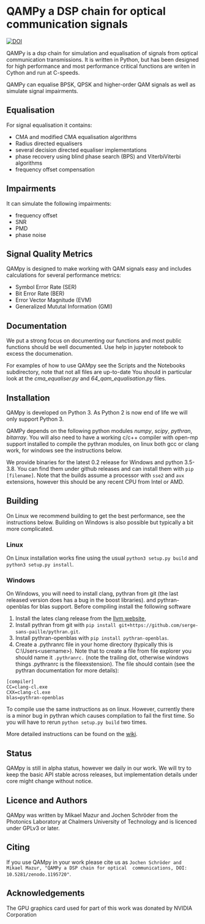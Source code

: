 # QAMPy a DSP chain for optical communication signals

[![DOI](https://zenodo.org/badge/124787512.svg)](https://zenodo.org/badge/latestdoi/124787512)

QAMPy is a dsp chain for simulation and equalisation of signals from optical communication transmissions.
It is written in Python, but has been designed for high performance and most performance critical 
functions are writen in Cython and run at C-speeds. 

QAMPy can equalise BPSK, QPSK and higher-order QAM signals as well as simulate signal impairments. 

## Equalisation 

For signal equalisation it contains:

 * CMA and modified CMA equalisation algorithms 
 * Radius directed equalisers
 * several decision directed equaliser implementations 
 * phase recovery using blind phase search (BPS) and ViterbiViterbi algorithms
 * frequency offset compensation
 
## Impairments
 
It can simulate the following impairments:

 * frequency offset
 * SNR
 * PMD
 * phase noise
 
## Signal Quality Metrics

QAMpy is designed to make working with QAM signals easy and includes calculations for several
performance metrics:

 * Symbol Error Rate (SER)
 * Bit Error Rate (BER)
 * Error Vector Magnitude (EVM)
 * Generalized Mututal Information (GMI)
 
## Documentation

We put a strong focus on documenting our functions and most public functions should be well documented. 
Use help in jupyter notebook to excess the documenation.

For examples of how to use QAMpy see the Scripts and the Notebooks subdirectory, note that not all files are up-to-date
You should in particular look at the *cma_equaliser.py* and *64_qam_equalisation.py* files. 

## Installation

QAMpy is developed on Python 3. As Python 2 is now end of life we will only support Python 3.

QAMPy depends on the following python modules *numpy*, *scipy*, *pythran*, *bitarray*. You will also need to have a 
working c/c++ compiler with open-mp support installed to compile the pythran modules, on linux both gcc or clang work, for
windows see the instructions below.

We provide binaries for the latest 0.2 release for Windows and python 3.5-3.8. You can find them under github releases and can 
install them with `pip [filename]`. Note that the builds assume a processor with `sse2` and `avx` extensions, however this should 
be any recent CPU from Intel or AMD. 

## Building 

On Linux we recommend building to get the best performance, see the instructions below. Building on Windows is also possible 
but typically a bit more complicated.

### Linux

On Linux installation works fine using the usual `python3 setup.py build` and `python3 setup.py install`.

### Windows

On Windows, you will need to install clang, pythran from git (the last released version does has a bug in the boost libraries). 
and pythran-openblas for blas support. Before compiling install the following software
1. Install the lates clang release from the [llvm website](https://clang.llvm.org/get_started.html), 
2. Install pythran from git with `pip install git+https://github.com/serge-sans-paille/pythran.git`. 
3. Install pythran-openblas with `pip install pythran-openblas`.
4. Create a .pythranrc file in your home directory (typically this is C:\Users\<username>). Note that to create a file 
from file explorer you should name it `.pythranrc.` (note the trailing dot, otherwise windows things .pythranrc is the fileexstension).
The file should contain (see the pythran documentation for more details):
```
[compiler]
CC=clang-cl.exe
CXX=clang-cl.exe
blas=pythran-openblas
```

To compile use the same instructions as on linux. However, currently there is a minor bug in pythran which causes compilation
to fail the first time. So you will have to rerun `python setup.py build` two times.

More detailed instructions can be found on the [wiki](https://github.com/ChalmersPhotonicsLab/QAMpy/wiki/Installation).


## Status

QAMpy is still in alpha status, however we daily in our work. We will try to keep the basic API stable
across releases, but implementation details under core might change without notice.

## Licence and Authors

QAMpy was written by Mikael Mazur and Jochen Schröder from the Photonics Laboratory at Chalmers University of Technology 
and is licenced under GPLv3 or later. 

## Citing

If you use QAMpy in your work please cite us as `Jochen Schröder and Mikael Mazur, "QAMPy a DSP chain for optical 
communications, DOI: 10.5281/zenodo.1195720"`.

## Acknowledgements
The GPU graphics card used for part of this work was donated by NVIDIA Corporation
